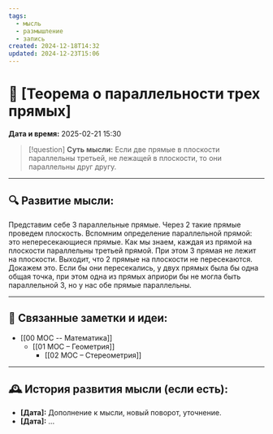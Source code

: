```yaml
---
tags:
  - мысль
  - размышление
  - запись
created: 2024-12-18T14:32
updated: 2024-12-23T15:06
---
```


# 💭  [Теорема о параллельности трех прямых]

**Дата и время:** 2025-02-21 15:30

> [!question] **Суть мысли:**
> Если две прямые в плоскости параллельны третьей, не лежащей в плоскости, то они параллельны друг другу.

---

## 🔍 Развитие мысли:

Представим себе 3 параллельные прямые. Через 2 такие прямые проведем плоскость. Вспомним определение параллельной прямой: это непересекающиеся прямые. Как мы знаем, каждая из прямой на плоскости параллельны третьей прямой. При этом 3 прямая не лежит на плоскости.
Выходит, что 2 прямые на плоскости не пересекаются. Докажем это.
Если бы они пересекались, у двух прямых была бы одна общая точка, при этом одна из прямых априори бы не могла быть параллельной 3, но у нас обе прямые параллельны.

---

## 🔄 Связанные заметки и идеи:

- [[00 MOC -- Математика]]
	- [[01 МОС – Геометрия]]
		- [[02 МОС – Стереометрия]]

---

## 🕰️ История развития мысли (если есть):

* **[Дата]:**  Дополнение к мысли, новый поворот, уточнение.
* **[Дата]:**  ...